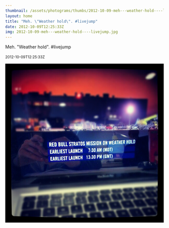 ```yaml
---
thumbnail: /assets/photograms/thumbs/2012-10-09-meh---weather-hold----livejump.jpg
layout: home
title: "Meh. \"Weather hold\". #livejump"
date: 2012-10-09T12:25:33Z
img: 2012-10-09-meh---weather-hold----livejump.jpg
---
```


Meh. "Weather hold". #livejump

<small>2012-10-09T12:25:33Z</small>

![Meh. "Weather hold". #livejump](/assets/photograms/original/2012-10-09-meh---weather-hold----livejump.jpg)

